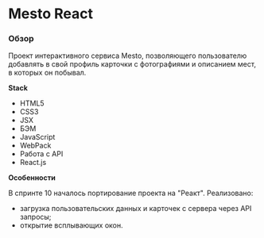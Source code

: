 # Mesto React

### Обзор

Проект интерактивного сервиса Mesto, позволяющего пользователю добавлять в свой профиль карточки с фотографиями и описанием мест, в которых он побывал.

**Stack**

* HTML5
* CSS3
* JSX
* БЭМ
* JavaScript
* WebPack
* Работа с API
* React.js

**Особенности**

В спринте 10 началось портирование проекта на "Реакт".
Реализовано:
- загрузка пользовательских данных и карточек с сервера через API запросы;
- открытие всплывающих окон.

